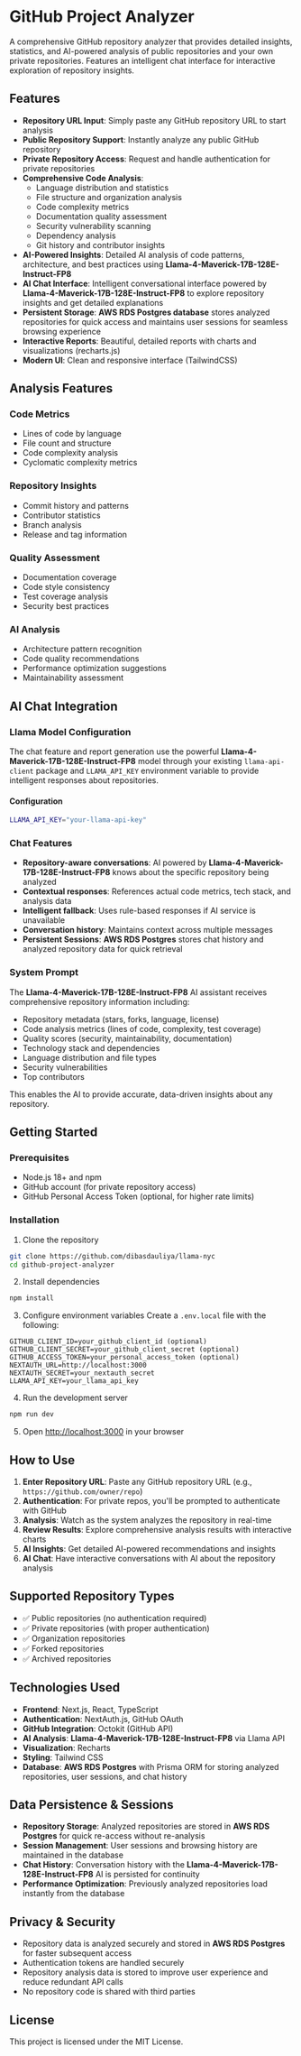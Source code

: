 # GitHub Project Analyzer

A comprehensive GitHub repository analyzer that provides detailed insights, statistics, and AI-powered analysis of public repositories and your own private repositories. Features an intelligent chat interface for interactive exploration of repository insights.

## Features

- **Repository URL Input**: Simply paste any GitHub repository URL to start analysis
- **Public Repository Support**: Instantly analyze any public GitHub repository
- **Private Repository Access**: Request and handle authentication for private repositories
- **Comprehensive Code Analysis**: 
  - Language distribution and statistics
  - File structure and organization analysis
  - Code complexity metrics
  - Documentation quality assessment
  - Security vulnerability scanning
  - Dependency analysis
  - Git history and contributor insights
- **AI-Powered Insights**: Detailed AI analysis of code patterns, architecture, and best practices using **Llama-4-Maverick-17B-128E-Instruct-FP8**
- **AI Chat Interface**: Intelligent conversational interface powered by **Llama-4-Maverick-17B-128E-Instruct-FP8** to explore repository insights and get detailed explanations
- **Persistent Storage**: **AWS RDS Postgres database** stores analyzed repositories for quick access and maintains user sessions for seamless browsing experience
- **Interactive Reports**: Beautiful, detailed reports with charts and visualizations (recharts.js)
- **Modern UI**: Clean and responsive interface (TailwindCSS)

## Analysis Features

### Code Metrics
- Lines of code by language
- File count and structure
- Code complexity analysis
- Cyclomatic complexity metrics

### Repository Insights
- Commit history and patterns
- Contributor statistics
- Branch analysis
- Release and tag information

### Quality Assessment
- Documentation coverage
- Code style consistency
- Test coverage analysis
- Security best practices

### AI Analysis
- Architecture pattern recognition
- Code quality recommendations
- Performance optimization suggestions
- Maintainability assessment

## AI Chat Integration

### Llama Model Configuration

The chat feature and report generation use the powerful **Llama-4-Maverick-17B-128E-Instruct-FP8** model through your existing `llama-api-client` package and `LLAMA_API_KEY` environment variable to provide intelligent responses about repositories.

#### Configuration
```bash
LLAMA_API_KEY="your-llama-api-key"
```

### Chat Features

- **Repository-aware conversations**: AI powered by **Llama-4-Maverick-17B-128E-Instruct-FP8** knows about the specific repository being analyzed
- **Contextual responses**: References actual code metrics, tech stack, and analysis data
- **Intelligent fallback**: Uses rule-based responses if AI service is unavailable
- **Conversation history**: Maintains context across multiple messages
- **Persistent Sessions**: **AWS RDS Postgres** stores chat history and analyzed repository data for quick retrieval

### System Prompt

The **Llama-4-Maverick-17B-128E-Instruct-FP8** AI assistant receives comprehensive repository information including:
- Repository metadata (stars, forks, language, license)
- Code analysis metrics (lines of code, complexity, test coverage)
- Quality scores (security, maintainability, documentation)
- Technology stack and dependencies
- Language distribution and file types
- Security vulnerabilities
- Top contributors

This enables the AI to provide accurate, data-driven insights about any repository.

## Getting Started

### Prerequisites

- Node.js 18+ and npm
- GitHub account (for private repository access)
- GitHub Personal Access Token (optional, for higher rate limits)

### Installation

1. Clone the repository
```bash
git clone https://github.com/dibasdauliya/llama-nyc
cd github-project-analyzer
```

2. Install dependencies
```bash
npm install
```

3. Configure environment variables
Create a `.env.local` file with the following:
```
GITHUB_CLIENT_ID=your_github_client_id (optional)
GITHUB_CLIENT_SECRET=your_github_client_secret (optional)
GITHUB_ACCESS_TOKEN=your_personal_access_token (optional)
NEXTAUTH_URL=http://localhost:3000
NEXTAUTH_SECRET=your_nextauth_secret
LLAMA_API_KEY=your_llama_api_key
```

4. Run the development server
```bash
npm run dev
```

5. Open [http://localhost:3000](http://localhost:3000) in your browser

## How to Use

1. **Enter Repository URL**: Paste any GitHub repository URL (e.g., `https://github.com/owner/repo`)
2. **Authentication**: For private repos, you'll be prompted to authenticate with GitHub
3. **Analysis**: Watch as the system analyzes the repository in real-time
4. **Review Results**: Explore comprehensive analysis results with interactive charts
5. **AI Insights**: Get detailed AI-powered recommendations and insights
6. **AI Chat**: Have interactive conversations with AI about the repository analysis

## Supported Repository Types

- ✅ Public repositories (no authentication required)
- ✅ Private repositories (with proper authentication)
- ✅ Organization repositories
- ✅ Forked repositories
- ✅ Archived repositories

## Technologies Used

- **Frontend**: Next.js, React, TypeScript
- **Authentication**: NextAuth.js, GitHub OAuth
- **GitHub Integration**: Octokit (GitHub API)
- **AI Analysis**: **Llama-4-Maverick-17B-128E-Instruct-FP8** via Llama API
- **Visualization**: Recharts
- **Styling**: Tailwind CSS
- **Database**: **AWS RDS Postgres** with Prisma ORM for storing analyzed repositories, user sessions, and chat history

## Data Persistence & Sessions

- **Repository Storage**: Analyzed repositories are stored in **AWS RDS Postgres** for quick re-access without re-analysis
- **Session Management**: User sessions and browsing history are maintained in the database
- **Chat History**: Conversation history with the **Llama-4-Maverick-17B-128E-Instruct-FP8** AI is persisted for continuity
- **Performance Optimization**: Previously analyzed repositories load instantly from the database

## Privacy & Security

- Repository data is analyzed securely and stored in **AWS RDS Postgres** for faster subsequent access
- Authentication tokens are handled securely
- Repository analysis data is stored to improve user experience and reduce redundant API calls
- No repository code is shared with third parties

## License

This project is licensed under the MIT License.
